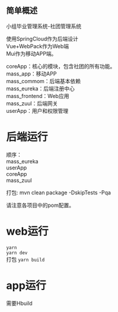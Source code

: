 ## 简单概述
  小组毕业管理系统-社团管理系统 

   使用SpringCloud作为后端设计  
   Vue+WebPack作为Web端  
   Mui作为移动APP端。      
       
      
   coreApp：核心的模块，包含社团的所有功能。  
   mass_app：移动APP  
   mass_commom：后端基本依赖  
   mass_eureka：后端注册中心  
   mass_frontend：Web应用  
   mass_zuul：后端网关  
   userApp：用户和权限管理  


# 后端运行

  顺序：  
   mass_eureka  
   userApp  
   coreApp  
   mass_zuul
   
  打包:
  mvn clean package -DskipTests -Pqa
  
  请注意各项目中的pom配置。
 
# web运行

 `yarn `  
 `yarn dev`  
 打包
 `yarn build`
 
 
# app运行

  需要Hbuild
 
   
   